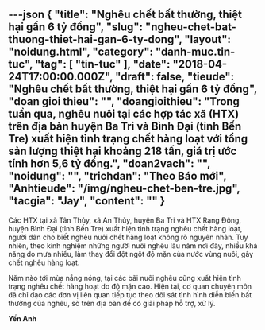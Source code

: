 ---json
{
    "title": "Nghêu chết bất thường, thiệt hại gần 6 tỷ đồng",
    "slug": "ngheu-chet-bat-thuong-thiet-hai-gan-6-ty-dong",
    "layout": "noidung.html",
    "category": "danh-muc.tin-tuc",
    "tag": [
        "tin-tuc"
    ],
    "date": "2018-04-24T17:00:00.000Z",
    "draft": false,
    "tieude": "Nghêu chết bất thường, thiệt hại gần 6 tỷ đồng",
    "doan gioi thieu": "",
    "doangioithieu": "Trong tuần qua, nghêu nuôi tại các hợp tác xã (HTX) trên địa bàn huyện Ba Tri và Bình Đại (tỉnh Bến Tre) xuất hiện tình trạng chết hàng loạt với tổng sản lượng thiệt hại khoảng 218 tấn, giá trị ước tính hơn 5,6 tỷ đồng.",
    "doan2vach": "",
    "noidung": "",
    "trichdan": "Theo Báo mới",
    "Anhtieude": "/img/ngheu-chet-ben-tre.jpg",
    "tacgia": "Jay",
    "__content__": ""
}
---
<p><span style="font-size:14px">C&aacute;c HTX tại x&atilde; T&acirc;n Thủy, x&atilde; An Thủy, huyện Ba Tri v&agrave; HTX Rạng Đ&ocirc;ng, huyện B&igrave;nh Đại (tỉnh Bến Tre) xuất hiện t&igrave;nh trạng ngh&ecirc;u chết h&agrave;ng loạt, người d&acirc;n cho biết ngh&ecirc;u nu&ocirc;i chết h&agrave;ng loạt kh&ocirc;ng r&otilde; nguy&ecirc;n nh&acirc;n. Tuy nhi&ecirc;n, theo kinh nghiệm những người nu&ocirc;i ngh&ecirc;u l&acirc;u năm nơi đ&acirc;y, nhiều khả năng do mưa nhiều, l&agrave;m thay đổi đột ngột độ mặn của nước v&ugrave;ng nu&ocirc;i, g&acirc;y chết ngh&ecirc;u h&agrave;ng loạt.</span></p>

<p><span style="font-size:14px">Năm n&agrave;o tới m&ugrave;a nắng n&oacute;ng, tại c&aacute;c b&atilde;i nu&ocirc;i ngh&ecirc;u cũng xuất hiện t&igrave;nh trạng ngh&ecirc;u chết h&agrave;ng hoạt do độ mặn cao. Hiện tại, cơ quan chuy&ecirc;n m&ocirc;n đ&atilde; chỉ đạo c&aacute;c đơn vị li&ecirc;n quan tiếp tục theo d&otilde;i s&aacute;t t&igrave;nh h&igrave;nh diễn biến bất thường của ngh&ecirc;u, s&ograve; tr&ecirc;n địa b&agrave;n để c&oacute; giải ph&aacute;p hỗ trợ, xử l&yacute;.</span></p>

<p><span style="font-size:14px"><strong>Yến Anh</strong></span></p>
